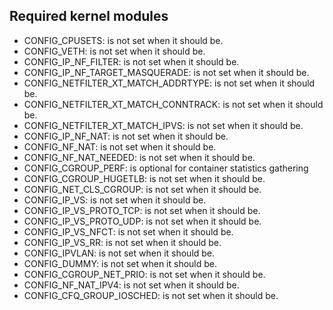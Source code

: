 ## Required kernel modules

 *   CONFIG_CPUSETS:	 is not set when it should be.
 *   CONFIG_VETH:	 is not set when it should be.
 *   CONFIG_IP_NF_FILTER:	 is not set when it should be.
 *   CONFIG_IP_NF_TARGET_MASQUERADE:	 is not set when it should be.
 *   CONFIG_NETFILTER_XT_MATCH_ADDRTYPE:	 is not set when it should be.
 *   CONFIG_NETFILTER_XT_MATCH_CONNTRACK:	 is not set when it should be.
 *   CONFIG_NETFILTER_XT_MATCH_IPVS:	 is not set when it should be.
 *   CONFIG_IP_NF_NAT:	 is not set when it should be.
 *   CONFIG_NF_NAT:	 is not set when it should be.
 *   CONFIG_NF_NAT_NEEDED:	 is not set when it should be.
 *   CONFIG_CGROUP_PERF: is optional for container statistics gathering
 *   CONFIG_CGROUP_HUGETLB:	 is not set when it should be.
 *   CONFIG_NET_CLS_CGROUP:	 is not set when it should be.
 *   CONFIG_IP_VS:	 is not set when it should be.
 *   CONFIG_IP_VS_PROTO_TCP:	 is not set when it should be.
 *   CONFIG_IP_VS_PROTO_UDP:	 is not set when it should be.
 *   CONFIG_IP_VS_NFCT:	 is not set when it should be.
 *   CONFIG_IP_VS_RR:	 is not set when it should be.
 *   CONFIG_IPVLAN:	 is not set when it should be.
 *   CONFIG_DUMMY:	 is not set when it should be.
 *   CONFIG_CGROUP_NET_PRIO:	 is not set when it should be.
 *   CONFIG_NF_NAT_IPV4:	 is not set when it should be.
 *   CONFIG_CFQ_GROUP_IOSCHED:	 is not set when it should be.
